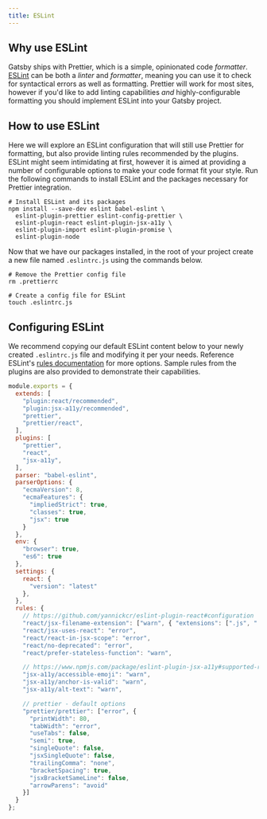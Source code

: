 ```yaml
---
title: ESLint
---
```


## Why use ESLint

Gatsby ships with Prettier, which is a simple, opinionated code _formatter_. [ESLint](https://eslint.org) can be both a _linter_ and _formatter_, meaning you can use it to check for syntactical errors as well as formatting. Prettier will work for most sites, however if you'd like to add linting capabilities _and_ highly-configurable formatting you should implement ESLint into your Gatsby project.

## How to use ESLint

Here we will explore an ESLint configuration that will still use Prettier for formatting, but also provide linting rules recommended by the plugins. ESLint might seem intimidating at first, however it is aimed at providing a number of configurable options to make your code format fit your style. Run the following commands to install ESLint and the packages necessary for Prettier integration.

```shell
# Install ESLint and its packages
npm install --save-dev eslint babel-eslint \
  eslint-plugin-prettier eslint-config-prettier \
  eslint-plugin-react eslint-plugin-jsx-a11y \
  eslint-plugin-import eslint-plugin-promise \
  eslint-plugin-node
```

Now that we have our packages installed, in the root of your project create a new file named `.eslintrc.js` using the commands below.

```shell
# Remove the Prettier config file
rm .prettierrc

# Create a config file for ESLint
touch .eslintrc.js
```

## Configuring ESLint

We recommend copying our default ESLint content below to your newly created `.eslintrc.js` file and modifying it per your needs. Reference ESLint's [rules documentation](https://eslint.org/docs/rules/) for more options. Sample rules from the plugins are also provided to demonstrate their capabilities.

```js:title=.eslintrc.js
module.exports = {
  extends: [
    "plugin:react/recommended",
    "plugin:jsx-a11y/recommended",
    "prettier",
    "prettier/react",
  ],
  plugins: [
    "prettier",
    "react",
    "jsx-a11y",
  ],
  parser: "babel-eslint",
  parserOptions: {
    "ecmaVersion": 8,
    "ecmaFeatures": {
      "impliedStrict": true,
      "classes": true,
      "jsx": true
    }
  },
  env: {
    "browser": true,
    "es6": true
  },
  settings: {
    react: {
      "version": "latest"
    },
  },
  rules: {
    // https://github.com/yannickcr/eslint-plugin-react#configuration
    "react/jsx-filename-extension": ["warn", { "extensions": [".js", ".jsx"] }],
    "react/jsx-uses-react": "error",
    "react/react-in-jsx-scope": "error",
    "react/no-deprecated": "error",
    "react/prefer-stateless-function": "warn",

    // https://www.npmjs.com/package/eslint-plugin-jsx-a11y#supported-rules
    "jsx-a11y/accessible-emoji": "warn",
    "jsx-a11y/anchor-is-valid": "warn",
    "jsx-a11y/alt-text": "warn",

    // prettier - default options
    "prettier/prettier": ["error", {
      "printWidth": 80,
      "tabWidth": "error",
      "useTabs": false,
      "semi": true,
      "singleQuote": false,
      "jsxSingleQuote": false,
      "trailingComma": "none",
      "bracketSpacing": true,
      "jsxBracketSameLine": false,
      "arrowParens": "avoid"
    }]
  }
};
```
